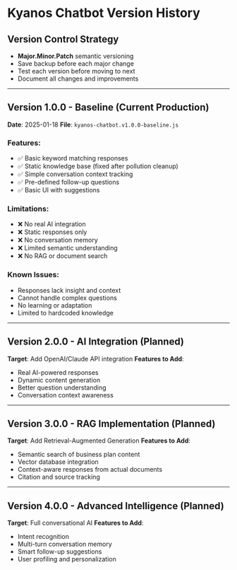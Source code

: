 # Kyanos Chatbot Version History

## Version Control Strategy
- **Major.Minor.Patch** semantic versioning
- Save backup before each major change
- Test each version before moving to next
- Document all changes and improvements

---

## Version 1.0.0 - Baseline (Current Production)
**Date**: 2025-01-18
**File**: `kyanos-chatbot.v1.0.0-baseline.js`

### Features:
- ✅ Basic keyword matching responses
- ✅ Static knowledge base (fixed after pollution cleanup)
- ✅ Simple conversation context tracking
- ✅ Pre-defined follow-up questions
- ✅ Basic UI with suggestions

### Limitations:
- ❌ No real AI integration
- ❌ Static responses only
- ❌ No conversation memory
- ❌ Limited semantic understanding
- ❌ No RAG or document search

### Known Issues:
- Responses lack insight and context
- Cannot handle complex questions
- No learning or adaptation
- Limited to hardcoded knowledge

---

## Version 2.0.0 - AI Integration (Planned)
**Target**: Add OpenAI/Claude API integration
**Features to Add**:
- Real AI-powered responses
- Dynamic content generation
- Better question understanding
- Conversation context awareness

---

## Version 3.0.0 - RAG Implementation (Planned)
**Target**: Add Retrieval-Augmented Generation
**Features to Add**:
- Semantic search of business plan content
- Vector database integration
- Context-aware responses from actual documents
- Citation and source tracking

---

## Version 4.0.0 - Advanced Intelligence (Planned)
**Target**: Full conversational AI
**Features to Add**:
- Intent recognition
- Multi-turn conversation memory
- Smart follow-up suggestions
- User profiling and personalization